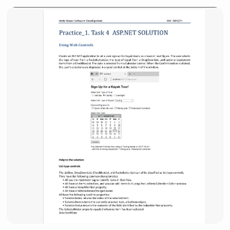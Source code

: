 <img src="https://github.com/Ngugisenior/KayakReg/blob/master/Kayak/Screenshot%20from%202020-09-21%2021-22-06.png" style="border-radius:20px;">
